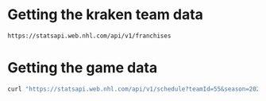 # Getting the kraken team data

``` sh
https://statsapi.web.nhl.com/api/v1/franchises

```

# Getting the game data

``` sh
curl "https://statsapi.web.nhl.com/api/v1/schedule?teamId=55&season=20212022&gameType=R" > src/resources/unprocessed.json
```
